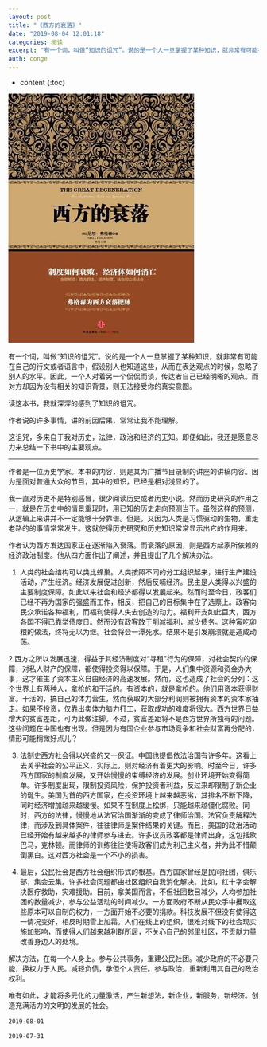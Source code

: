 ```yaml
---
layout: post
title: "《西方的衰落》"
date: "2019-08-04 12:01:18"
categories: 阅读
excerpt: "有一个词，叫做“知识的诅咒”。说的是一个人一旦掌握了某种知识，就非常有可能在自己的行文或者语言中，假设别人也知道这些，从而在表达观点的时候，忽略..."
auth: conge
---
```

* content
{:toc}

![ ](/assets/images/阅读/118382-22c849a36b3c4de9.png)

有一个词，叫做“知识的诅咒”。说的是一个人一旦掌握了某种知识，就非常有可能在自己的行文或者语言中，假设别人也知道这些，从而在表达观点的时候，忽略了别人的水平。因此，一个人对着另一个侃侃而谈，传达者自己已经明晰的观点。而对方却因为没有相关的知识背景，则无法接受你的真实意图。

读这本书，我就深深的感到了知识的诅咒。

作者说的许多事情，讲的前因后果，常常让我不能理解。

这诅咒，多来自于我对历史，法律，政治和经济的无知。即便如此，我还是愿意尽力来总结一下书中的主要观点。

-----

作者是一位历史学家。本书的内容，则是其为广播节目录制的讲座的讲稿内容。因为是面对普通大众的节目，其中的知识，已经是相对浅显的了。

我一直对历史不是特别感冒，很少阅读历史或者历史小说。然而历史研究的作用之一，就是在历史中的情景重现时，用已知的历史走向预测当下。虽然这样的预测，从逻辑上来讲并不一定能够十分靠谱。但是，又因为人类是习惯驱动的生物，重走老路的的事情常常发生。这就使得历史研究和历史知识常常显示出它的作用来。

作者认为西方发达国家正在逐渐陷入衰落。而衰落的原因，则是西方起家所依赖的经济政治制度。他从四方面作出了阐述，并且提出了几个解决办法。

1. 人类的社会结构可以类比蜂巢。人类按照不同的分工组织起来，进行生产建设活动，产生经济。经济发展促进创新，然后反哺经济。民主是人类得以兴盛的主要制度保障。如此以来社会和经济都得以发展起来。然而时至今日，政客们已经不再为国家的强盛而工作，相反，把自己的目标集中在了选票上。政客向民众承诺各种福利，而福利使得人失去创造的动力。福利开支如此巨大，西方各国不得已靠举债度日。然而没有政客敢于削减福利，减少债务。这种寅吃卯粮的做法，终将无以为继。社会将会一潭死水。结果不是引发崩溃就是造成动荡。

2.西方之所以发展迅速，得益于其经济制度对“寻租”行为的保障，对社会契约的保障，对私人财产的保障，都使得投资得以保障。于是，人们集中资源和资金办大事，这才催生了资本主义自由经济的高速发展。然而，这也造成了社会的分列：这个世界上有两种人，拿枪的和干活的。有资本的，就是拿枪的。他们用资本获得财富。干活的，搞自己的体力营生，然而获取的大部分利润则被拥有资本的资本家抽走。如果不投资，仅靠出卖体力脑力打工，获取成功的难度将很大。西方世界日益增大的贫富差距，可为此做注脚。不过，贫富差距将不是西方世界所独有的问题。这些问题在中国也有出现。但是因为有国企业参与市场竞争和社会财富再分配的，情形可能稍微好点儿？

3. 法制史西方社会得以兴盛的又一保证。中国也提倡依法治国有许多年。这看上去关乎社会的公平正义，实际上，则对经济有着更大的影响。时至今日，许多西方国家的制度发展，又开始慢慢的束缚经济的发展。创业环境开始变得简单。许多制度出现，限制投资风险，保护投资者利益，反过来却限制了新企业的诞生。美国为首的西方国家，在投资环境上越来越恶劣，其排名不断下降，同时经济增加越来越缓慢。如果不在制度上松绑，只能越来越僵化腐败。同时，西方的法律，慢慢地从法官治国渐渐的变成了律师治国。法官负责解释法律，而涉及到具体案件，往往律师是案件结果的关键。而且，美国的政治活动已经开始有越来越多的律师参与进去。许多议员政客都是律师出身，这包括欧巴马，克林顿。而律师的训练往往使得政客们成为利己主义者，并为此不惜颠倒黑白。这对西方社会是一个不小的损害。

4. 最后，公民社会是西方社会组织形式的根基。西方国家曾经是民间社团，俱乐部，集会云集。许多社会问题都由社区组织自我消化解决。比如，红十字会解决医疗救助，灾难援助。目前，拿美国而言，不但社团数目减少，人均参加社团的数量减少，参与公益活动的时间减少。一方面政府不断从民众手中攫取这些原本可以自制的权力，一方面开始不必要的捐款。科技发展不但没有使得这一情况变好，相反时期雪上加霜。人们在线上的组织，很难对线下的社会现实施加影响，而使得人们越来越利群所居，不关心自己的邻里社区，不贡献力量改善身边人的处境。

解决方法，在每一个人身上。参与公共事务，重建公民社团。减少政府的不必要只能，换权力于人民。减轻负债，承但个人责任。参与政治，重新利用其自己的政治权利。

唯有如此，才能将多元化的力量激活，产生新想法，新企业，新服务，新经济。创造充满活力的文明的发展的社会。

```
2019-08-01
```



```
2019-07-31
```
